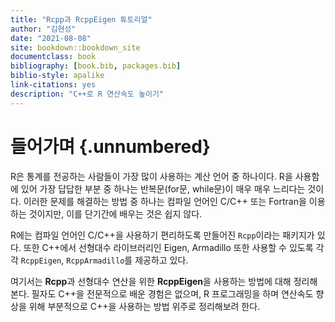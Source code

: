 ```yaml
--- 
title: "Rcpp과 RcppEigen 튜토리얼"
author: "김현성"
date: "2021-08-08"
site: bookdown::bookdown_site
documentclass: book
bibliography: [book.bib, packages.bib]
biblio-style: apalike
link-citations: yes
description: "C++로 R 연산속도 높이기"
---
```


# 들어가며 {.unnumbered}

R은 통계를 전공하는 사람들이 가장 많이 사용하는 계산 언어 중 하나이다.
R을 사용함에 있어 가장 답답한 부분 중 하나는 반복문(for문, while문)이 매우 매우 느리다는 것이다.
이러한 문제를 해결하는 방법 중 하나는 컴파일 언어인 C/C++ 또는 Fortran을 이용하는 것이지만, 이를 단기간에 배우는 것은 쉽지 않다.

R에는 컴파일 언어인 C/C++을 사용하기 편리하도록 만들어진 `Rcpp`이라는 패키지가 있다.
또한 C++에서 선형대수 라이브러리인 Eigen, Armadillo 또한 사용할 수 있도록 각각 `RcppEigen`, `RcppArmadillo`를 제공하고 있다.

여기서는 **Rcpp**과 선형대수 연산을 위한 **RcppEigen**을 사용하는 방법에 대해 정리해본다.
필자도 C++을 전문적으로 배운 경험은 없으며, R 프로그래밍을 하며 연산속도 향상을 위해 부분적으로 C++을 사용하는 방법 위주로 정리해보려 한다.




